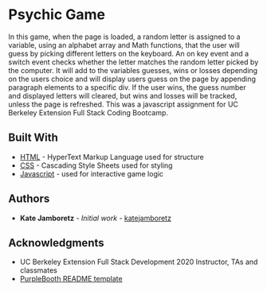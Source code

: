 # Psychic Game

In this game, when the page is loaded, a random letter is assigned to a variable, using an alphabet array and Math functions, that the user will guess by picking different letters on the keyboard. An on key event and a switch event checks whether the letter matches the random letter picked by the computer. It will add to the variables guesses, wins or losses depending on the users choice and will display users guess on the page by appending paragraph elements to a specific div. If the user wins, the guess number and displayed letters will cleared, but wins and losses will be tracked, unless the page is refreshed. This was a javascript assignment for UC Berkeley Extension Full Stack Coding Bootcamp.

## Built With

- [HTML](https://developer.mozilla.org/en-US/docs/Web/HTML) - HyperText Markup Language used for structure
- [CSS](https://developer.mozilla.org/en-US/docs/Web/CSS) - Cascading Style Sheets used for styling
- [Javascript](https://www.javascript.com) - used for interactive game logic

## Authors

- **Kate Jamboretz** - _Initial work_ - [katejamboretz](https://github.com/katejamboretz)

## Acknowledgments

- UC Berkeley Extension Full Stack Development 2020 Instructor, TAs and classmates
- [PurpleBooth README template](https://gist.github.com/PurpleBooth/109311bb0361f32d87a2)
